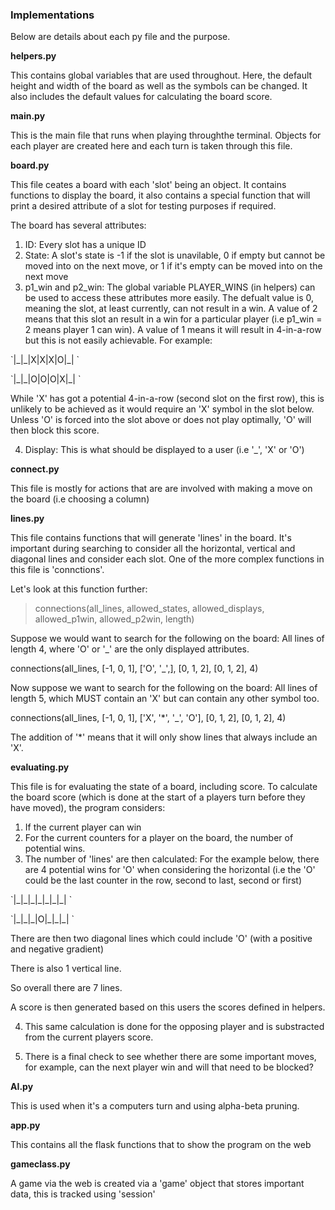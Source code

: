 ### Implementations

Below are details about each py file and the purpose. 

**helpers.py**

<p>This contains global variables that are used throughout. Here, the default height and width of the board as well as the symbols can be changed. It also includes the default values for calculating the board score. </p>

**main.py** 
<p>This is the main file that runs when playing throughthe terminal. Objects for each player are created here and each turn is taken through this file.</p>

**board.py** 
<p>This file ceates a board with each 'slot' being an object. It contains functions to display the board, it also contains a special function that will print a desired attribute of a slot for testing purposes if required.</p>

The board has several attributes: 

1.  ID: Every slot has a unique ID
2.  State: A slot's state is -1 if the slot is unavilable, 0 if empty but cannot be moved into on the next move, or 1 if it's empty can be moved into on the next move
3. p1_win and p2_win: The global variable PLAYER_WINS (in helpers) can be used to access these attributes more easily. The defualt value is 0, meaning the slot, at least currently, can not result in a win. A value of 2 means that this slot an result in a win for a particular player (i.e p1_win = 2 means player 1 can win). A value of 1 means it will result in 4-in-a-row but this is not easily achievable. For example:

 
 <p>`|_|_|X|X|X|O|_| `</p>
 <p>`|_|_|O|O|O|X|_| `</p>


While 'X' has got a potential 4-in-a-row (second slot on the first row), this is unlikely to be achieved as it would require an 'X' symbol in the slot below. Unless 'O' is forced into the slot above or does not play optimally, 'O' will then block this score. 

4. Display: This is what should be displayed to a user (i.e '_', 'X' or 'O')


**connect.py**
<p>This file is mostly for actions that are are involved with making a move on the board (i.e choosing a column)</p>

**lines.py**
<p>This file contains functions that will generate 'lines' in the board. It's important during searching to consider all the horizontal, vertical and diagonal lines and consider each slot. One of the more complex functions in this file is 'connctions'.</p>

Let's look at this function further:
> connections(all_lines, allowed_states, allowed_displays, allowed_p1win, allowed_p2win, length)

Suppose we would want to search for the following on the board: 
All lines of length 4, where 'O' or '_' are the only displayed attributes. 

connections(all_lines, [-1, 0, 1], ['O', '_',], [0, 1, 2], [0, 1, 2], 4)

Now suppose we want to search for the following on the board:
All lines of length 5, which MUST contain an 'X' but can contain any other symbol too.

connections(all_lines, [-1, 0, 1], ['X', '*', '_', 'O'], [0, 1, 2], [0, 1, 2], 4)

The addition of '*' means that it will only show lines that always include an 'X'.


**evaluating.py**

This file is for evaluating the state of a board, including score. To calculate the board score (which is done at the start of a players turn before they have moved), the program considers:

1.  If the current player can win
2.  For the current counters for a player on the board, the number of potential wins.
3.  The number of 'lines' are then calculated:
For the example below, there are 4 potential wins for 'O' when considering the horizontal (i.e the 'O' could be the last counter in the row, second to last, second or first)

 <p>`|_|_|_|_|_|_|_| `</p>
<p></p> `|_|_|_|O|_|_|_| `</p>

There are then two diagonal lines which could include 'O' (with a positive and negative gradient)

There is also 1 vertical line.

So overall there are 7 lines. 

A score is then generated based on this users the scores defined in helpers.

4. This same calculation is done for the opposing player and is substracted from the current players score. 

5. There is a final check to see whether there are some important moves, for example, can the next player win and will that need to be blocked?


**AI.py**

<p>This is used when it's a computers turn and using alpha-beta pruning. </p>

**app.py**
<p>This contains all the flask functions that to show the program on the web</p>

**gameclass.py**
<p>A game via the web is created via a 'game' object that stores important data, this is tracked using 'session' </p>

